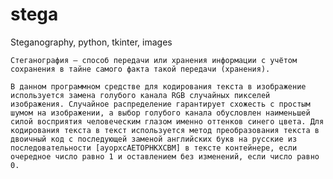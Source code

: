 # stega
Steganography, python, tkinter, images

    Стеганография — способ передачи или хранения информации с учётом сохранения в тайне самого факта такой передачи (хранения). 
    
    В данном программном средстве для кодирования текста в изображение используется замена голубого канала RGB случайных пикселей изображения. Случайное распределение гарантирует схожесть с простым шумом на изображении, а выбор голубого канала обусловлен наименьшей силой восприятия человеческим глазом именно оттенков синего цвета. Для кодирования текста в текст используется метод преобразования текста в двоичный код с последующей заменой английских букв на русские из последовательности [ayopxcAETOPHKXCBM] в тексте контейнере, если   очередное число равно 1 и оставлением без изменений, если число равно 0.
